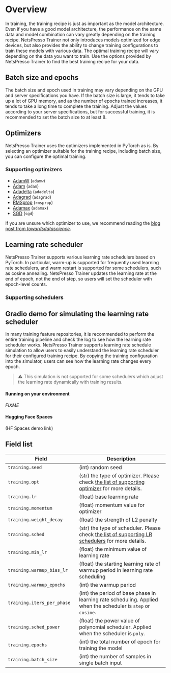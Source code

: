 # Overview

In training, the training recipe is just as important as the model architecture. Even if you have a good model architecture, the performance on the same data and model combination can vary greatly depending on the training recipe.
NetsPresso Trainer not only introduces models optimized for edge devices, but also provides the ability to change training configurations to train these models with various data.
The optimal training recipe will vary depending on the data you want to train. Use the options provided by NetsPresso Trainer to find the best training recipe for your data.

## Batch size and epochs

The batch size and epoch used in training may vary depending on the GPU and server specifications you have. If the batch size is large, it tends to take up a lot of GPU memory, and as the number of epochs trained increases, it tends to take a long time to complete the training.
Adjust the values according to your server specifications, but for successful training, it is recommended to set the batch size to at least 8.

## Optimizers

NetsPresso Trainer uses the optimizers implemented in PyTorch as is. By selecting an optimizer suitable for the training recipe, including batch size, you can configure the optimal training.

### Supporting optimizers

- [AdamW](https://pytorch.org/docs/stable/generated/torch.optim.AdamW.html) (`adamw`)
- [Adam](https://pytorch.org/docs/stable/generated/torch.optim.Adam.html) (`adam`)
- [Adadelta](https://pytorch.org/docs/stable/generated/torch.optim.Adadelta.html) (`adadelta`)
- [Adagrad](https://pytorch.org/docs/stable/generated/torch.optim.Adagrad.html) (`adagrad`)
- [RMSprop](https://pytorch.org/docs/stable/generated/torch.optim.RMSprop.html) (`rmsprop`)
- [Adamax](https://pytorch.org/docs/stable/generated/torch.optim.Adamax.html) (`adamax`)
- [SGD](https://pytorch.org/docs/stable/generated/torch.optim.SGD.html) (`sgd`)

If you are unsure which optimizer to use, we recommend reading the [blog post from *towardsdatascience*](https://towardsdatascience.com/7-tips-to-choose-the-best-optimizer-47bb9c1219e).

## Learning rate scheduler

NetsPresso Trainer supports various learning rate schedulers based on PyTorch.
In particular, warm-up is supported for frequently used learning rate schedulers, and warm restart is supported for some schedulers, such as cosine annealing.
NetsPresso Trainer updates the learning rate at the end of epoch, not the end of step, so users will set the scheduler with epoch-level counts.

### Supporting schedulers

## Gradio demo for simulating the learning rate scheduler

In many training feature repositories, it is recommended to perform the entire training pipeline and check the log to see how the learning rate scheduler works.
NetsPresso Trainer supports learning rate schedule simulation to allow users to easily understand the learning rate scheduler for their configured training recipe.
By copying the training configuration into the simulator, users can see how the learning rate changes every epoch.

> :warning: This simulation is not supported for some schedulers which adjust the learning rate dynamically with training results.

#### Running on your environment
*FIXME*

#### Hugging Face Spaces

(HF Spaces demo link)

## Field list

| Field <img width=200/> | Description |
|---|---|
| `training.seed` | (int) random seed |
| `training.opt` | (str) the type of optimizer. Please check [the list of supporting optimizer](#supporting-optimizers) for more details. |
| `training.lr` | (float) base learning rate |
| `training.momentum` | (float) momentum value for optimizer |
| `training.weight_decay` | (float) the strength of L2 penalty  |
| `training.sched` | (str) the type of scheduler. Please check [the list of supporting LR schedulers](#supporting-schedulers) for more details. |
| `training.min_lr` | (float) the minimum value of learning rate |
| `training.warmup_bias_lr` | (float) the starting learning rate of warmup period in learning rate scheduling |
| `training.warmup_epochs` | (int) the warmup period |
| `training.iters_per_phase` | (int) the period of base phase in learning rate scheduling. Applied when the scheduler is `step` or `cosine`. |
| `training.sched_power` | (float) the power value of polynomial scheduler. Applied when the scheduler is `poly`. |
| `training.epochs` | (int) the total number of epoch for training the model |
| `training.batch_size` | (int) the number of samples in single batch input |